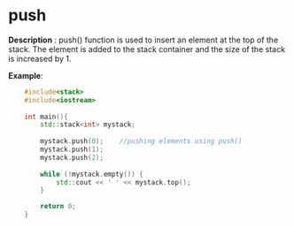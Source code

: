 # push
**Description** : push() function is used to insert an element at the top of the stack. The element is added to the stack container and the size of the stack is increased by 1.

**Example**:
```cpp
    #include<stack> 
    #include<iostream>
    
    int main(){
        std::stack<int> mystack; 
    
        mystack.push(0);    //pushing elements using push() 
        mystack.push(1); 
        mystack.push(2); 
  
        while (!mystack.empty()) { 
            std::cout << ' ' << mystack.top(); 
        }

        return 0;
    }
```
